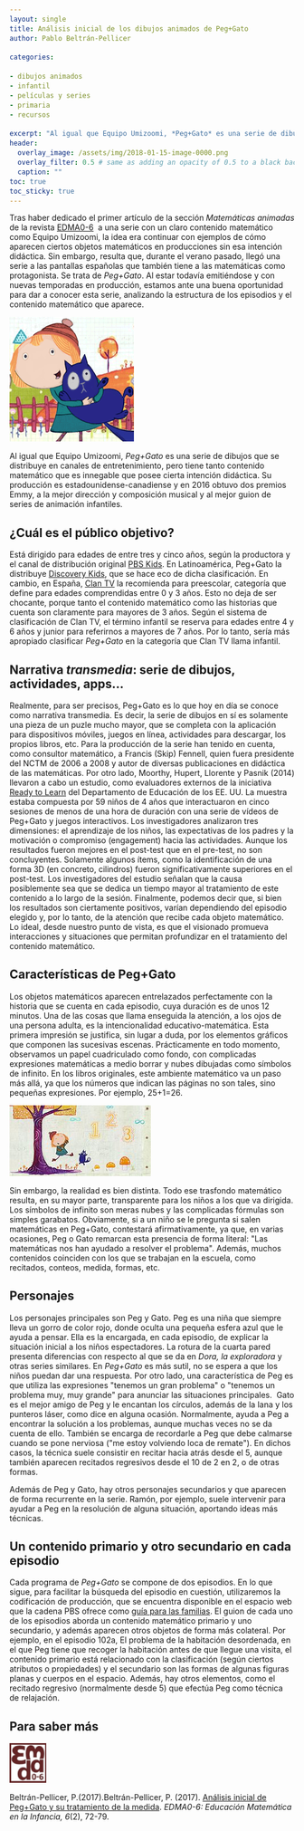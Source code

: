 ```yaml
--- 
layout: single 
title: Análisis inicial de los dibujos animados de Peg+Gato 
author: Pablo Beltrán-Pellicer 

categories:
 
- dibujos animados 
- infantil 
- películas y series 
- primaria 
- recursos 

excerpt: "Al igual que Equipo Umizoomi, *Peg+Gato* es una serie de dibujos que se distribuye en canales de entretenimiento, pero tiene tanto contenido matemático que es innegable que posee cierta intención didáctica"
header:
  overlay_image: /assets/img/2018-01-15-image-0000.png
  overlay_filter: 0.5 # same as adding an opacity of 0.5 to a black background
  caption: ""
toc: true
toc_sticky: true
---
```


Tras haber dedicado el primer artículo de la sección _Matemáticas animadas_ de la revista [EDMA0-6](http://www.edma0-6.es/index.php/edma0-6)  a una serie con un claro contenido matemático como Equipo Umizoomi, la idea era continuar con ejemplos de cómo aparecen ciertos objetos matemáticos en producciones sin esa intención didáctica. Sin embargo, resulta que, durante el verano pasado, llegó una serie a las pantallas españolas que también tiene a las matemáticas como protagonista. Se trata de *Peg+Gato*. Al estar todavía emitiéndose y con nuevas temporadas en producción, estamos ante una buena oportunidad para dar a conocer esta serie, analizando la estructura de los episodios y el contenido matemático que aparece.  

![](/assets/img/2018-01-15-image-0000.png)
  
Al igual que Equipo Umizoomi, *Peg+Gato* es una serie de dibujos que se distribuye en canales de entretenimiento, pero tiene tanto contenido matemático que es innegable que posee cierta intención didáctica. Su producción es estadounidense-canadiense y en 2016 obtuvo dos premios Emmy, a la mejor dirección y composición musical y al mejor guion de series de animación infantiles.   

## ¿Cuál es el público objetivo?

Está dirigido para edades de entre tres y cinco años, según la productora y el canal de distribución original [PBS Kids](https://goo.gl/LZ2rqm). En Latinoamérica, Peg+Gato la distribuye [Discovery Kids](https://www.discoverykidsplay.com/peg-gato/), que se hace eco de dicha clasificación. En cambio, en España, [Clan TV](https://goo.gl/wJV77Z) la recomienda para preescolar, categoría que define para edades comprendidas entre 0 y 3 años. Esto no deja de ser chocante, porque tanto el contenido matemático como las historias que cuenta son claramente para mayores de 3 años. Según el sistema de clasificación de Clan TV, el término infantil se reserva para edades entre 4 y 6 años y junior para referirnos a mayores de 7 años. Por lo tanto, sería más apropiado clasificar *Peg+Gato* en la categoría que Clan TV llama infantil.  

## Narrativa *transmedia*: serie de dibujos, actividades, apps...

Realmente, para ser precisos, Peg+Gato es lo que hoy en día se conoce como narrativa transmedia. Es decir, la serie de dibujos en sí es solamente una pieza de un puzle mucho mayor, que se completa con la aplicación para dispositivos móviles, juegos en línea, actividades para descargar, los propios libros, etc.   Para la producción de la serie han tenido en cuenta, como consultor matemático, a Francis (Skip) Fennell, quien fuera presidente del NCTM de 2006 a 2008 y autor de diversas publicaciones en didáctica de las matemáticas. Por otro lado, Moorthy, Hupert, Llorente y Pasnik (2014) llevaron a cabo un estudio, como evaluadores externos de la iniciativa [Ready to Learn](https://goo.gl/MiW7iX) del Departamento de Educación de los EE. UU. La muestra estaba compuesta por 59 niños de 4 años que interactuaron en cinco sesiones de menos de una hora de duración con una serie de vídeos de Peg+Gato y juegos interactivos. Los investigadores analizaron tres dimensiones: el aprendizaje de los niños, las expectativas de los padres y la motivación o compromiso (engagement) hacia las actividades.   Aunque los resultados fueron mejores en el post-test que en el pre-test, no son concluyentes. Solamente algunos ítems, como la identificación de una forma 3D (en concreto, cilindros) fueron significativamente superiores en el post-test. Los investigadores del estudio señalan que la causa posiblemente sea que se dedica un tiempo mayor al tratamiento de este contenido a lo largo de la sesión. Finalmente, podemos decir que, si bien los resultados son ciertamente positivos, varían dependiendo del episodio elegido y, por lo tanto, de la atención que recibe cada objeto matemático. Lo ideal, desde nuestro punto de vista, es que el visionado promueva interacciones y situaciones que permitan profundizar en el tratamiento del contenido matemático.  

## Características de Peg+Gato 

Los objetos matemáticos aparecen entrelazados perfectamente con la historia que se cuenta en cada episodio, cuya duración es de unos 12 minutos. Una de las cosas que llama enseguida la atención, a los ojos de una persona adulta, es la intencionalidad educativo-matemática. Esta primera impresión se justifica, sin lugar a duda, por los elementos gráficos que componen las sucesivas escenas. Prácticamente en todo momento, observamos un papel cuadriculado como fondo, con complicadas expresiones matemáticas a medio borrar y nubes dibujadas como símbolos de infinito. En los libros originales, este ambiente matemático va un paso más allá, ya que los números que indican las páginas no son tales, sino pequeñas expresiones. Por ejemplo, 25+1=26.  

![](/assets/img/2018-01-15-image-0001.jpg)

  
Sin embargo, la realidad es bien distinta. Todo ese trasfondo matemático resulta, en su mayor parte, transparente para los niños a los que va dirigida. Los símbolos de infinito son meras nubes y las complicadas fórmulas son simples garabatos. Obviamente, si a un niño se le pregunta si salen matemáticas en Peg+Gato, contestará afirmativamente, ya que, en varias ocasiones, Peg o Gato remarcan esta presencia de forma literal: "Las matemáticas nos han ayudado a resolver el problema". Además, muchos contenidos coinciden con los que se trabajan en la escuela, como recitados, conteos, medida, formas, etc.   

## Personajes 

Los personajes principales son Peg y Gato. Peg es una niña que siempre lleva un gorro de color rojo, donde oculta una pequeña esfera azul que le ayuda a pensar. Ella es la encargada, en cada episodio, de explicar la situación inicial a los niños espectadores. La rotura de la cuarta pared presenta diferencias con respecto al que se da en *Dora, la exploradora* y otras series similares. En *Peg+Gato* es más sutil, no se espera a que los niños puedan dar una respuesta. Por otro lado, una característica de Peg es que utiliza las expresiones "tenemos un gran problema" o "tenemos un problema muy, muy grande" para anunciar las situaciones principales.    Gato es el mejor amigo de Peg y le encantan los círculos, además de la lana y los punteros láser, como dice en alguna ocasión. Normalmente, ayuda a Peg a encontrar la solución a los problemas, aunque muchas veces no se da cuenta de ello. También se encarga de recordarle a Peg que debe calmarse cuando se pone nerviosa ("me estoy volviendo loca de remate"). En dichos casos, la técnica suele consistir en recitar hacia atrás desde el 5, aunque también aparecen recitados regresivos desde el 10 de 2 en 2, o de otras formas.  

Además de Peg y Gato, hay otros personajes secundarios y que aparecen de forma recurrente en la serie. Ramón, por ejemplo, suele intervenir para ayudar a Peg en la resolución de alguna situación, aportando ideas más técnicas.  

## Un contenido primario y otro secundario en cada episodio

Cada programa de *Peg+Gato* se compone de dos episodios. En lo que sigue, para facilitar la búsqueda del episodio en cuestión, utilizaremos la codificación de producción, que se encuentra disponible en el espacio web que la cadena PBS ofrece como [guía para las familias](https://goo.gl/KBsAQw).   El guion de cada uno de los episodios aborda un contenido matemático primario y uno secundario, y además aparecen otros objetos de forma más colateral. Por ejemplo, en el episodio 102a, El problema de la habitación desordenada, en el que Peg tiene que recoger la habitación antes de que llegue una visita, el contenido primario está relacionado con la clasificación (según ciertos atributos o propiedades) y el secundario son las formas de algunas figuras planas y cuerpos en el espacio. Además, hay otros elementos, como el recitado regresivo (normalmente desde 5) que efectúa Peg como técnica de relajación.  

## Para saber más

![](/assets/img/2018-01-15-image-0002.png)

Beltrán-Pellicer, P.(2017).Beltrán-Pellicer, P. (2017). [Análisis inicial de Peg+Gato y su tratamiento de la medida](http://www.edma0-6.es/index.php/edma0-6/article/view/39/35). *EDMA0-6: Educación Matemática en la Infancia, 6*(2), 72-79.
